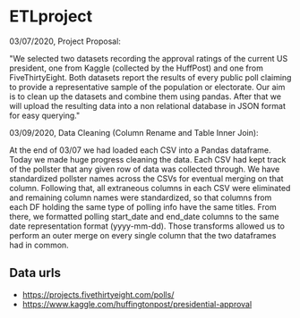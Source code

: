 # ETLproject

03/07/2020, Project Proposal:

"We selected two datasets recording the approval ratings of the current US president, one from Kaggle (collected by the HuffPost) and one from FiveThirtyEight. Both datasets report the results of every public poll claiming to provide a representative sample of the population or electorate.
Our aim is to clean up the datasets and combine them using pandas. After that we will upload the resulting data into a non relational database in JSON format for easy querying."

03/09/2020, Data Cleaning (Column Rename and Table Inner Join):

At the end of 03/07 we had loaded each CSV into a Pandas dataframe. Today we made huge progress cleaning the data. Each CSV had kept track of the pollster that any given row of data was collected through. We have standardized pollster names across the CSVs for eventual merging on that column. Following that, all extraneous columns in each CSV were eliminated and remaining column names were standardized, so that columns from each DF holding the same type of polling info have the same titles. From there, we formatted polling start_date and end_date columns to the same date representation format (yyyy-mm-dd). Those transforms allowed us to perform an outer merge on every single column that the two dataframes had in common. 

## Data urls
* https://projects.fivethirtyeight.com/polls/
* https://www.kaggle.com/huffingtonpost/presidential-approval
